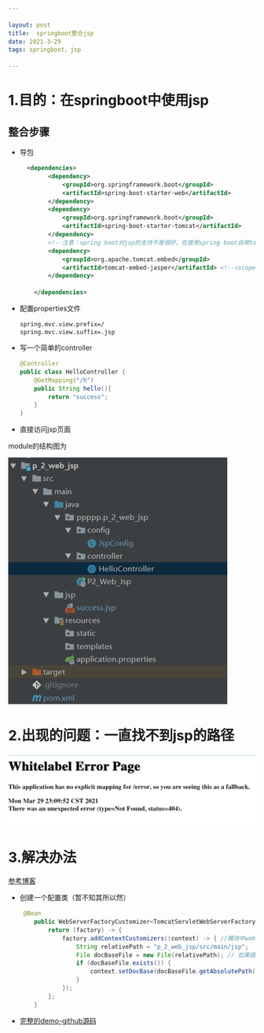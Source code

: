 ```yaml
---

layout: post 
title:  springboot整合jsp
date: 2021-3-29
tags: springboot，jsp

---
```


#  1.目的：在springboot中使用jsp

## 整合步骤

- 导包

  ```xml
    <dependencies>
          <dependency>
              <groupId>org.springframework.boot</groupId>
              <artifactId>spring-boot-starter-web</artifactId>
          </dependency>
          <dependency>
              <groupId>org.springframework.boot</groupId>
              <artifactId>spring-boot-starter-tomcat</artifactId>
          </dependency>
          <!--注意：spring boot对jsp的支持不是很好，在使用spring boot自带tomcat的同时，还需要引入另外的一个tomcat，以来如下所示，且scope属性需要被注释掉 -->
          <dependency>
              <groupId>org.apache.tomcat.embed</groupId>
              <artifactId>tomcat-embed-jasper</artifactId> <!--<scope>provided</scope> 注意，这个scope需要被注释掉-->
          </dependency>
  
      </dependencies>
  ```

  

- 配置properties文件

  ```properties
  spring.mvc.view.prefix=/
  spring.mvc.view.suffix=.jsp
  ```

  

- 写一个简单的controller

  ```java
  @Controller
  public class HelloController {
      @GetMapping("/h")
      public String hello(){
          return "success";
      }
  }
  ```

  

- 直接访问jsp页面

module的结构图为

![image-20210329231659399](../blogimg/2021-03/image-20210329231659399.png)

# 2.出现的问题：一直找不到jsp的路径

![image-20210329231014444](../blogimg/2021-03/image-20210329231014444.png)

# 3.解决办法

[参考博客](https://blog.csdn.net/hp_yangpeng/article/details/89067596)

- 创建一个配置类（暂不知其所以然）

  ```java
   @Bean
      public WebServerFactoryCustomizer<TomcatServletWebServerFactory> customizer() {
          return (factory) -> {
              factory.addContextCustomizers((context) -> { //模块中webapp相对路径
                  String relativePath = "p_2_web_jsp/src/main/jsp";
                  File docBaseFile = new File(relativePath); // 如果路径不存在，则把这个路径加入进去
                  if (docBaseFile.exists()) {
                      context.setDocBase(docBaseFile.getAbsolutePath());
                  }
              });
          };
      }
  ```

  

- [完整的demo-github源码](https://github.com/u19900101/6_SpringBoot/tree/master/p_2_web_jsp)